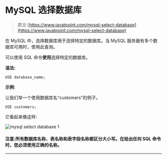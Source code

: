 # MySQL 选择数据库

> 原文:[https://www.javatpoint.com/mysql-select-database](https://www.javatpoint.com/mysql-select-database)

在 MySQL 中，选择数据库用于选择特定的数据库。当 MySQL 服务器有多个数据库可用时，使用此查询。

可以使用 SQL 命令**使用**选择特定的数据库。

**语法:**

```
USE database_name;

```

**示例:**

让我们举一个使用数据库名“customers”的例子。

```
USE customers;

```

它看起来像这样:

![mysql select database 1](../Images/d8d7b5675f0db4652d3ef03524d35fa8.png)

#### 注意:所有数据库名称、表名称和表字段名称都区分大小写。在给出任何 SQL 命令时，您必须使用正确的名称。

* * *